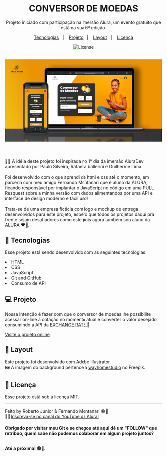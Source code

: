 
<h1 align="center"> CONVERSOR DE MOEDAS </h1>

<p align="center">
Projeto iniciado com participação na Imersão Alura, um evento gratuito que está na sua 6ª edição. <br/>
</p>

<p align="center">
  <a href="#-tecnologias">Tecnologias</a>&nbsp;&nbsp;&nbsp;|&nbsp;&nbsp;&nbsp;
  <a href="#-projeto">Projeto</a>&nbsp;&nbsp;&nbsp;|&nbsp;&nbsp;&nbsp;
  <a href="#-layout">Layout</a>&nbsp;&nbsp;&nbsp;|&nbsp;&nbsp;&nbsp;
  <a href="#memo-licença">Licença</a>
</p>


<p align="center">
  <img alt="License" src="https://img.shields.io/static/v1?label=license&message=MIT&color=49AA26&labelColor=000000">
</p>

<br>

  <div align="center">
    <a target="_blank" href="https://robertojunnior.github.io/conversor-de-moedas/">
    <img width="800px" src="./imagens/mockup-entrega-conversor.png" alt="imagem do site projeto conversor de moedas" alt="imagem do projeto conversor de moedas">
    </a>
  </div>

<br>
<br>

<br>
🧑‍🚀 A idéia deste projeto foi inspirada no 1° dia da imersão AluraDev apresentado por Paulo Silveira, Rafaella ballerini e Guilherme Lima. <br>
<br>Foi desenvolvido com o que aprendi de html e css até o momento, em parceria com meu amigo Fernando Montanari que é aluno da ALURA, ficando responsável por implantar o JavaScript no código em uma PULL Resquest sobre a minha versão com dados alimentandos por uma API e interface de design moderno e fácil uso!
<br>
<br>Trata-se de uma empresa fictícia com logo e mockup de entrega desenvolvidos para este projeto, espero que todos os projetos daqui pra frente sejam desafiadores como este pois agora também sou aluno da ALURA ❤️‍🔥.

## 🚀 Tecnologias

Esse projeto está sendo desenvolvido com as seguintes tecnologias:

<li> HTML
<li> CSS
<li> JavaScript
<li> Git and GitHub
<li> Consumo de API

## 💻 Projeto

Nossa intenção é fazer com que o conversor de moedas lhe possibilite acessar on-line a cotação no momento atual e converter o valor desejado consumindo a API da <a href="https://www.exchangerate-api.com/">EXCHANGE RATE.</a>🚀

[Visite o projeto online](https://robertojunnior.github.io/conversor-de-moedas/)

## 🔖 Layout
Este projeto foi desenvolvido com Adobe Illustrator.<br>
🖼️ A imagem do background pertence a <a href="https://br.freepik.com/fotos-gratis/close-up-em-uma-jovem-atraente-e-despreocupada-sentada-no-chao_12950967.htm#query=pessoa%20telefone&position=9&from_view=keyword">wayhomestudio</a> no Freepik.

## :memo: Licença

Esse projeto está sob a licença MIT.

---

Feito by Roberto Junior & Fernando Montanari 😁:wave: 
<br>🧑‍🚀[Inscreva-se no canal do YouTube da Alura!](https://www.youtube.com/@Alura)

    
<h4> Obrigado por visitar meu Git e se chegou até aqui dê um "FOLLOW" que retribuo, quem sabe não podemos colaborar em algum projeto juntos?
  <br>
  <br>
<p> Até a próxima! 😁🖖.
